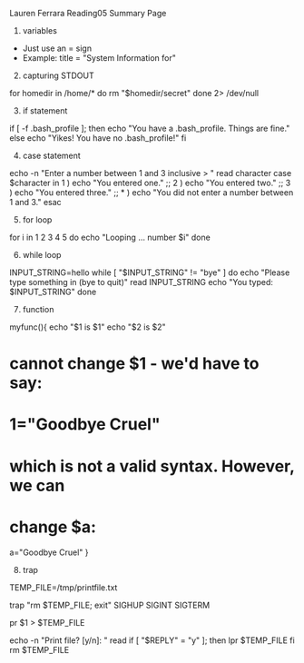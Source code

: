 Lauren Ferrara
Reading05 Summary Page

1. variables

  * Just use an = sign
  * Example: title = "System Information for"

2. capturing STDOUT

  for homedir in /home/*
    do rm "$homedir/secret"
  done 2> /dev/null 

3. if statement

  if [ -f .bash_profile  ]; then
      echo "You have a .bash_profile. Things are fine."
  else
      echo "Yikes! You have no .bash_profile!"
  fi

4. case statement

  echo -n "Enter a number between 1 and 3 inclusive > "
  read character
  case $character in
      1 ) echo "You entered one."
        ;;
      2 ) echo "You entered two."
        ;;
      3 ) echo "You entered three."
        ;;
      * ) echo "You did not enter a number between 1 and 3."
  esac

5. for loop
  
  for i in 1 2 3 4 5
  do
    echo "Looping ... number $i"
  done

6. while loop

  INPUT_STRING=hello
  while [ "$INPUT_STRING" != "bye"  ]
  do
    echo "Please type something in (bye to quit)"
    read INPUT_STRING
    echo "You typed: $INPUT_STRING"
  done

7. function

myfunc(){
  echo "\$1 is $1"
  echo "\$2 is $2"
  # cannot change $1 - we'd have to say:
  # 1="Goodbye Cruel"
  # which is not a valid syntax. However, we can
  # change $a:
  a="Goodbye Cruel"
}

8. trap

TEMP_FILE=/tmp/printfile.txt

trap "rm $TEMP_FILE; exit" SIGHUP SIGINT SIGTERM

pr $1 > $TEMP_FILE

echo -n "Print file? [y/n]: "
read
if [ "$REPLY" = "y"  ]; then
  lpr $TEMP_FILE
fi
rm $TEMP_FILE

